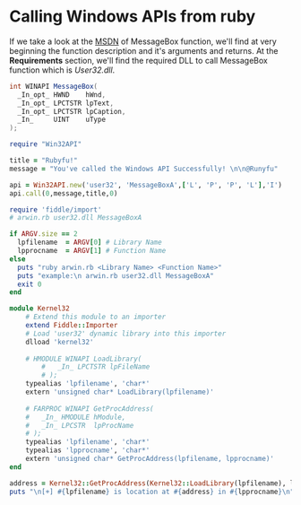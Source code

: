 # Calling Windows APIs from ruby

If we take a look at the [MSDN](https://msdn.microsoft.com/en-us/library/windows/desktop/ms645505(v=vs.85).aspx) of MessageBox function, we'll find at very beginning the function description and it's arguments and returns. At the **Requirements** section, we'll find the required DLL to call MessageBox function which is *User32.dll*.

```csharp
int WINAPI MessageBox(
  _In_opt_ HWND    hWnd,
  _In_opt_ LPCTSTR lpText,
  _In_opt_ LPCTSTR lpCaption,
  _In_     UINT    uType
);
```

```ruby
require "Win32API"

title = "Rubyfu!"
message = "You've called the Windows API Successfully! \n\n@Runyfu" 

api = Win32API.new('user32', 'MessageBoxA',['L', 'P', 'P', 'L'],'I')
api.call(0,message,title,0)
```

```ruby
require 'fiddle/import'
# arwin.rb user32.dll MessageBoxA

if ARGV.size == 2
  lpfilename  = ARGV[0] # Library Name
  lpprocname  = ARGV[1] # Function Name 
else
  puts "ruby arwin.rb <Library Name> <Function Name>"
  puts "example:\n arwin.rb user32.dll MessageBoxA"
  exit 0
end

module Kernel32
	# Extend this module to an importer
	extend Fiddle::Importer
	# Load 'user32' dynamic library into this importer
	dlload 'kernel32'
	
	# HMODULE WINAPI LoadLibrary(
        #   _In_ LPCTSTR lpFileName
        # );
	typealias 'lpfilename', 'char*'
	extern 'unsigned char* LoadLibrary(lpfilename)'
	
	# FARPROC WINAPI GetProcAddress(
	#   _In_ HMODULE hModule,
	#   _In_ LPCSTR  lpProcName
	# );
	typealias 'lpfilename', 'char*'
	typealias 'lpprocname', 'char*'
	extern 'unsigned char* GetProcAddress(lpfilename, lpprocname)'
end

address = Kernel32::GetProcAddress(Kernel32::LoadLibrary(lpfilename), lpprocname).inspect.scan(/0x[\h]+/i)[1]
puts "\n[+] #{lpfilename} is location at #{address} in #{lpprocname}\n" 
```